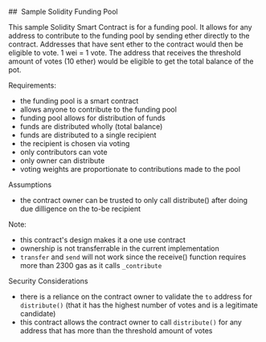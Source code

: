 ##  Sample Solidity Funding Pool

This sample Solidity Smart Contract is for a funding pool. It allows for any address to contribute to the funding pool by sending ether directly to the contract. Addresses that have sent ether to the contract would then be eligible to vote. 1 wei = 1 vote. The address that receives the threshold amount of votes (10 ether) would be eligible to get the total balance of the pot.

Requirements:

- the funding pool is a smart contract
- allows anyone to contribute to the funding pool
- funding pool allows for distribution of funds
- funds are distributed wholly (total balance)
- funds are distributed to a single recipient
- the recipient is chosen via voting
- only contributors can vote
- only owner can distribute
- voting weights are proportionate to contributions made to the pool

Assumptions
- the contract owner can be trusted to only call distribute() after doing due dilligence on the to-be recipient

Note:
- this contract's design makes it a one use contract
- ownership is not transferrable in the current implementation
- `transfer` and `send` will not work since the receive() function requires more than 2300 gas as it calls `_contribute`

Security Considerations
- there is a reliance on the contract owner to validate the `to` address for `distribute()` (that it has the highest number of votes and is a legitimate candidate)
- this contract allows the contract owner to call `distribute()` for any address that has more than the threshold amount of votes
